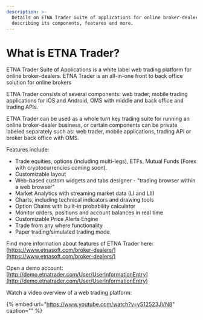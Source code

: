 ```yaml
---
description: >-
  Details on ETNA Trader Suite of applications for online broker-dealers
  describing its components, features and more.
---
```


# What is ETNA Trader?

ETNA Trader Suite of Applications is a white label web trading platform for online broker-dealers. ETNA Trader is an all-in-one front to back office solution for online brokers

ETNA Trader consists of several components: web trader, mobile trading applications for iOS and Android, OMS with middle and back office and trading APIs.

ETNA Trader can be used as a whole turn key trading suite for running an online broker-dealer business, or certain components can be private labeled separately such as: web trader, mobile applications, trading API or broker back office with OMS.

Features include:

* Trade equities, options \(including multi-legs\), ETFs, Mutual Funds \(Forex with cryptocurrencies coming soon\).
* Customizable layout 
* Web-based custom widgets and tabs designer - "trading browser within a web browser" 
* Market Analytics with streaming market data \(LI and LII\)
* Charts, including technical indicators and drawing tools
* Option Chains with built-in probability calculator
* Monitor orders, positions and account balances in real time
* Customizable Price Alerts Engine
* Trade from any where functionality
* Paper trading/simulated trading mode 

Find more information about features of ETNA Trader here: [https://www.etnasoft.com/broker-dealers/](https://www.etnasoft.com/broker-dealers/)

Open a demo account: [http://demo.etnatrader.com/User/UserInformationEntry](http://demo.etnatrader.com/User/UserInformationEntry)

Watch a video overview of a web trading platform:

{% embed url="https://www.youtube.com/watch?v=yS12523JVN8" caption="" %}

